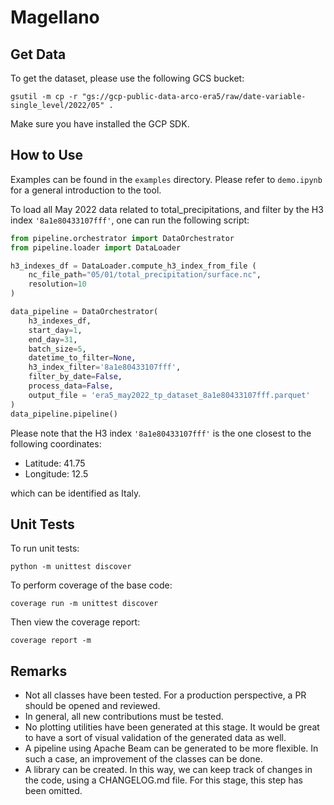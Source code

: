 # Magellano

## Get Data

To get the dataset, please use the following GCS bucket:

```
gsutil -m cp -r "gs://gcp-public-data-arco-era5/raw/date-variable-single_level/2022/05" .
```

Make sure you have installed the GCP SDK.

## How to Use

Examples can be found in the `examples` directory. Please refer to `demo.ipynb` for a general introduction to the tool.

To load all May 2022 data related to total_precipitations, and filter by the
H3 index `'8a1e80433107fff'`, one can run the following script:

```python
from pipeline.orchestrator import DataOrchestrator
from pipeline.loader import DataLoader

h3_indexes_df = DataLoader.compute_h3_index_from_file (
    nc_file_path="05/01/total_precipitation/surface.nc", 
    resolution=10
)

data_pipeline = DataOrchestrator(
    h3_indexes_df, 
    start_day=1, 
    end_day=31, 
    batch_size=5, 
    datetime_to_filter=None, 
    h3_index_filter='8a1e80433107fff', 
    filter_by_date=False, 
    process_data=False, 
    output_file = 'era5_may2022_tp_dataset_8a1e80433107fff.parquet'
)
data_pipeline.pipeline()
```
Please note that the H3 index `'8a1e80433107fff'` is the one closest to the following coordinates:
- Latitude: 41.75
- Longitude: 12.5

which can be identified as Italy.

## Unit Tests

To run unit tests:

```
python -m unittest discover
```

To perform coverage of the base code:

```
coverage run -m unittest discover
```

Then view the coverage report:

```
coverage report -m
```

## Remarks

- Not all classes have been tested. For a production perspective, a PR should be opened and reviewed.
- In general, all new contributions must be tested.
- No plotting utilities have been generated at this stage. It would be great to have a sort of visual validation of the generated data as well.
- A pipeline using Apache Beam can be generated to be more flexible. In such a case, an improvement of the classes can be done.
- A library can be created. In this way, we can keep track of changes in the code, using a CHANGELOG.md file. For this stage, this step has been omitted.
